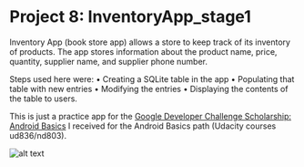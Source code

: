 # Project 8: InventoryApp_stage1

Inventory App (book store app) allows a store to keep track of its inventory of products. The app stores information about the product name, price, quantity, supplier name, and supplier phone number.

Steps used here were:
•	Creating a SQLite table in the app
•	Populating that table with new entries
•	Modifying the entries
•	Displaying the contents of the table to users.

This is just a practice app for the <a href="https://www.udacity.com/google-scholarships">Google Developer Challenge Scholarship: Android Basics</a> I received for the Android Basics path (Udacity courses ud836/nd803). 

![alt text](https://github.com/AleksandraWozniak/InventoryApp_stage1/blob/master/emulalor_inventory%20app_stage1.gif)
